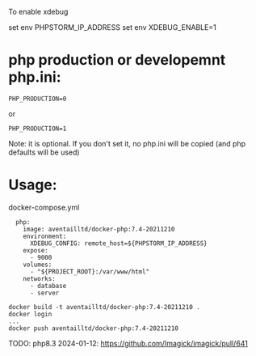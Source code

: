 To enable xdebug

set env PHPSTORM_IP_ADDRESS
set env XDEBUG_ENABLE=1


# php production or developemnt php.ini:

    PHP_PRODUCTION=0

or

    PHP_PRODUCTION=1

Note: it is optional. If you don't set it, no php.ini will be copied (and php defaults will be used)

# Usage:


docker-compose.yml

```
  php:
    image: aventailltd/docker-php:7.4-20211210
    environment:
      XDEBUG_CONFIG: remote_host=${PHPSTORM_IP_ADDRESS}
    expose:
      - 9000
    volumes:
      - "${PROJECT_ROOT}:/var/www/html"
    networks:
      - database
      - server
```

```
docker build -t aventailltd/docker-php:7.4-20211210 .
docker login
...
docker push aventailltd/docker-php:7.4-20211210
```


TODO: php8.3 2024-01-12: https://github.com/Imagick/imagick/pull/641
